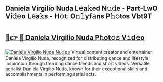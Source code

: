 ## Daniela Virgilio Nuda L𝚎a𝚔ed N𝚞𝚍e - Part-LwO Vi𝚍𝚎o L𝚎a𝚔s - H𝚘𝚝 O𝚗𝚕yf𝚊ns P𝚑𝚘tos Vbt9T

# <h2><a href="http://kf236g8.oniu.top/?m=Daniela+Virgilio+Nuda">🔗👉 🔴 Daniela Virgilio Nuda P𝚑ot𝚘𝚜 V𝚒d𝚎o</a></h2>

[![Daniela Virgilio Nuda Nu𝚍e𝚜](https://i.imgur.com/0qMVB7G.gif)](http://kf236g8.oniu.top/?m=Daniela+Virgilio+Nuda)
Virtual content creator and entertainer Daniela Virgilio Nuda, recognized for distributing dance and lifestyle inspiration through trending dance trends and short videos. Versatile aerialist Daniela Virgilio Nuda, known for their exceptional skills and accomplishments in performing aerial acts.  
